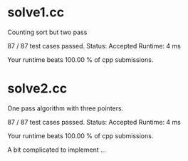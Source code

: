 # solve1.cc

Counting sort but two pass

87 / 87 test cases passed.
Status: Accepted
Runtime: 4 ms

Your runtime beats 100.00 % of cpp submissions.

# solve2.cc

One pass algorithm with three pointers.

87 / 87 test cases passed.
Status: Accepted
Runtime: 4 ms

Your runtime beats 100.00 % of cpp submissions.

A bit complicated to implement ...

